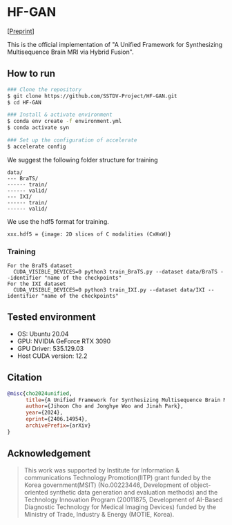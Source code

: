 HF-GAN
===
[[Preprint](https://arxiv.org/abs/2406.14954)]

This is the official implementation of "A Unified Framework for Synthesizing Multisequence Brain MRI via Hybrid Fusion".

## How to run
```bash
### Clone the repository
$ git clone https://github.com/SSTDV-Project/HF-GAN.git
$ cd HF-GAN

### Install & activate environment
$ conda env create -f environment.yml
$ conda activate syn

### Set up the configuration of accelerate
$ accelerate config
```
We suggest the following folder structure for training
```
data/
--- BraTS/
------ train/
------ valid/
--- IXI/
------ train/
------ valid/
```
We use the hdf5 format for training.
```
xxx.hdf5 = {image: 2D slices of C modalities (CxHxW)}
```
### Training
```
For the BraTS dataset
  CUDA_VISIBLE_DEVICES=0 python3 train_BraTS.py --dataset data/BraTS --identifier "name of the checkpoints"
For the IXI dataset
  CUDA_VISIBLE_DEVICES=0 python3 train_IXI.py --dataset data/IXI --identifier "name of the checkpoints"
```

## Tested environment
* OS: Ubuntu 20.04
* GPU: NVIDIA GeForce RTX 3090
* GPU Driver: 535.129.03
* Host CUDA version: 12.2

## Citation

```bibtex
@misc{cho2024unified,
      title={A Unified Framework for Synthesizing Multisequence Brain MRI via Hybrid Fusion}, 
      author={Jihoon Cho and Jonghye Woo and Jinah Park},
      year={2024},
      eprint={2406.14954},
      archivePrefix={arXiv}
}
```

## Acknowledgement

> This work was supported by Institute for Information & communications Technology Promotion(IITP) grant funded by the Korea government(MSIT) (No.00223446, Development of object-oriented synthetic data generation and evaluation methods) and the Technology Innovation Program (20011875, Development of AI-Based Diagnostic Technology for Medical Imaging Devices) funded by the Ministry of Trade, Industry \& Energy (MOTIE, Korea).
